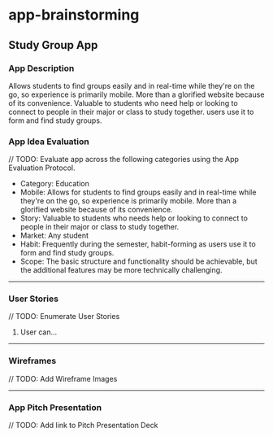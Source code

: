 # app-brainstorming
## Study Group App

### App Description
Allows students to find groups easily and in real-time while they're on the go, so experience is primarily mobile. More than a glorified website because of its convenience. Valuable to students who need help or looking to connect to people in their major or class to study together. users use it to form and find study groups.

### App Idea Evaluation
// TODO: Evaluate app across the following categories using the App Evaluation Protocol.

- Category: Education
- Mobile: Allows for students to find groups easily and in real-time while they're on the go, so experience is primarily mobile. More than a glorified website because of its convenience.
- Story: Valuable to students who needs help or looking to connect to people in their major or class to study together.
- Market: Any student
- Habit: Frequently during the semester, habit-forming as users use it to form and find study groups.
- Scope: The basic structure and functionality should be achievable, but the additional features may be more technically challenging.

---

### User Stories
// TODO: Enumerate User Stories
1. User can...

---

### Wireframes
// TODO: Add Wireframe Images

---

### App Pitch Presentation
// TODO: Add link to Pitch Presentation Deck
